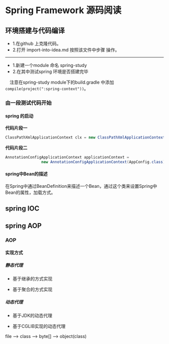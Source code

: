 # Spring Framework 源码阅读
## 环境搭建与代码编译
- 1.在github 上克隆代码。
- 2.打开 import-into-idea.md 按照该文件中步骤 操作。
----
- 1.新建一个module 命名 spring-study
- 2.在其中测试spring 环境是否搭建完毕
    
&ensp;&ensp;注意在spring-study module下的build.gradle 中添加 `compile(project(":spring-context"))`。

### 由一段测试代码开始
#### spring 的启动

**代码片段一**

```java
ClassPathXmlApplicationContext clx = new ClassPathXmlApplicationContext("");
```
**代码片段二**
```java
AnnotationConfigApplicationContext applicationContext =
				new AnnotationConfigApplicationContext(AppConfig.class);
``` 
#### spring中Bean的描述

在Spring中通过BeanDefinition来描述一个Bean，通过这个类来设置Spring中Bean的属性，加载方式。

## spring IOC

## spring AOP
### AOP

#### 实现方式

##### 静态代理

- 基于继承的方式实现

- 基于聚合的方式实现

##### 动态代理 

- 基于JDK的动态代理

- 基于CGLIB实现的动态代理

file --> class --> byte[] --> object(class)
